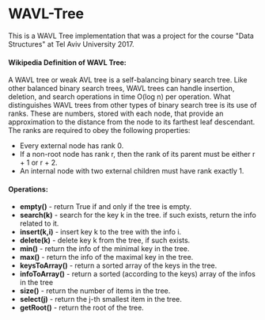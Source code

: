 # WAVL-Tree
This is a WAVL Tree implementation that was a project for the course "Data Structures" at Tel Aviv University 2017.

#### Wikipedia Definition of WAVL Tree:
  A WAVL tree or weak AVL tree is a self-balancing binary search tree. Like other balanced binary search trees, WAVL trees can handle insertion, deletion, and search operations in time O(log n) per operation.
  What distinguishes WAVL trees from other types of binary search tree is its use of ranks. These are numbers, stored with each node, that provide an approximation to the distance from the node to its farthest leaf descendant. The ranks are required to obey the following properties:
  - Every external node has rank 0.
  - If a non-root node has rank r, then the rank of its parent must be either r + 1 or r + 2.
  - An internal node with two external children must have rank exactly 1. 
  
  #### Operations:
  - **empty()** - return True if and only if the tree is empty.
  - **search(k)** - search for the key k in the tree. if such exists, return the info related to it.
  - **insert(k,i)** - insert key k to the tree with the info i.
  - **delete(k)** - delete key k from the tree, if such exists.
  - **min()** - return the info of the minimal key in the tree.
  - **max()** - return the info of the maximal key in the tree.
  - **keysToArray()** - return a sorted array of the keys in the tree.
  - **infoToArray()** - return a sorted (according to the keys) array of the infos in the tree
  - **size()** - return the number of items in the tree.
  - **select(j)** - return the j-th smallest item in the tree.
  - **getRoot()** - return the root of the tree.
  
  
  
  
